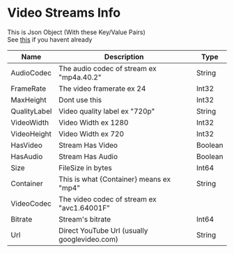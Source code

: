 # Video Streams Info
This is Json Object (With these Key/Value Pairs)<br>
See [this](StreamInfo.md) if you havent already

| Name    | Description       |  Type |
|--------|-------|------|
| AudioCodec | The audio codec of stream ex "mp4a.40.2" | String |  
| FrameRate | The video framerate ex 24 | Int32 |
| MaxHeight | Dont use this | Int32 |  
| QualityLabel | Video quality label ex "720p" | String |  
| VideoWidth | Video Width ex 1280 | Int32 |  
| VideoHeight | Video Width ex 720 | Int32 |  
| HasVideo | Stream Has Video | Boolean |  
| HasAudio | Stream Has Audio | Boolean |  
| Size     | FileSize in bytes | Int64 |  
| Container | This is what {Container} means ex "mp4" | String |  
| VideoCodec | The video codec of stream ex "avc1.64001F" |  
| Bitrate | Stream's bitrate | Int64 |  
| Url | Direct YouTube Url (usually googlevideo.com) | String |  
